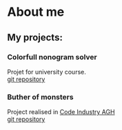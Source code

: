 # About me
## My projects:
### Colorfull nonogram solver
Projet for university course.  
[git repository](https://github.com/AGH-Narzedzia-Informatyczne-2023-2024/nonogram-solver-backend)  

### Buther of monsters
Project realised in [Code Industry AGH](https://github.com/AGH-Code-Industry)  
[git repository](https://github.com/AGH-Code-Industry/butcher-of-monsters-monster)  
